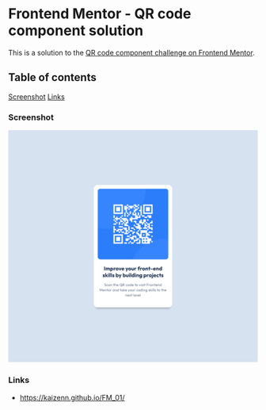 # Frontend Mentor - QR code component solution
This is a solution to the [QR code component challenge on Frontend Mentor](https://www.frontendmentor.io/challenges/qr-code-component-iux_sIO_H).

## Table of contents
[Screenshot](#screenshot)
[Links](#links)

### Screenshot
![](./images/screenshot.png)

### Links
- https://kaizenn.github.io/FM_01/